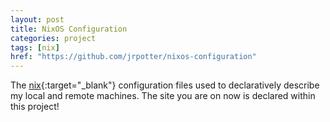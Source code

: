 ```yaml
---
layout: post
title: NixOS Configuration
categories: project
tags: [nix]
href: "https://github.com/jrpotter/nixos-configuration"
---
```


The [nix](https://nixos.org){:target="_blank"} configuration files used to
declaratively describe my local and remote machines. The site you are on now is
declared within this project!

